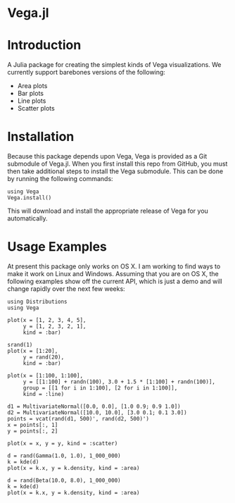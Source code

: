 Vega.jl
=======

# Introduction

A Julia package for creating the simplest kinds of Vega visualizations. We currently support barebones versions of the following:

* Area plots
* Bar plots
* Line plots
* Scatter plots

# Installation

Because this package depends upon Vega, Vega is provided as a Git submodule of Vega.jl. When you first install this repo from GitHub, you must then take additional steps to install the Vega submodule. This can be done by running the following commands:

	using Vega
	Vega.install()

This will download and install the appropriate release of Vega for you automatically.

# Usage Examples

At present this package only works on OS X. I am working to find ways to make it work on Linux and Windows. Assuming that you are on OS X, the following examples show off the current API, which is just a demo and will change rapidly over the next few weeks:

	using Distributions
	using Vega

	plot(x = [1, 2, 3, 4, 5],
		 y = [1, 2, 3, 2, 1],
		 kind = :bar)

	srand(1)
	plot(x = [1:20],
		 y = rand(20),
		 kind = :bar)

	plot(x = [1:100, 1:100],
		 y = [[1:100] + randn(100), 3.0 + 1.5 * [1:100] + randn(100)],
		 group = [[1 for i in 1:100], [2 for i in 1:100]],
		 kind = :line)

	d1 = MultivariateNormal([0.0, 0.0], [1.0 0.9; 0.9 1.0])
	d2 = MultivariateNormal([10.0, 10.0], [3.0 0.1; 0.1 3.0])
	points = vcat(rand(d1, 500)', rand(d2, 500)')
	x = points[:, 1]
	y = points[:, 2]

	plot(x = x, y = y, kind = :scatter)

	d = rand(Gamma(1.0, 1.0), 1_000_000)
	k = kde(d)
	plot(x = k.x, y = k.density, kind = :area)

	d = rand(Beta(10.0, 8.0), 1_000_000)
	k = kde(d)
	plot(x = k.x, y = k.density, kind = :area)
